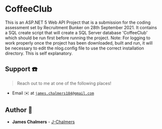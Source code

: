 # CoffeeClub
This is an ASP.NET 5 Web API Project that is a submission for the coding assessment set by Recruitment Bunker on 28th September 2021.
It contains a SQL create script that will create a SQL Server database 'CoffeeClub' which should be run first before running the project.
Note: For logging to work properly once the project has been downloaded, built and run, it will be necessary to edit the nlog.config file
to use the correct installation directory. This is self explanatory.

## Support :telephone:

> Reach out to me at one of the following places!

- Email :envelope: at <a href="mailto:james.chalmers184@gmail.com" target="_blank">`james.chalmers184@gmail.com`</a>


## Author :boy:

* **James Chalmers** - [J-Chalmers](https://github.com/jc184)
